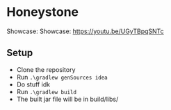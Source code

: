 # Honeystone

Showcase: Showcase: https://youtu.be/UGyTBpqSNTc

## Setup
* Clone the repository
* Run ``.\gradlew genSources idea``
* Do stuff idk
* Run ``.\gradlew build``
* The built jar file will be in build/libs/